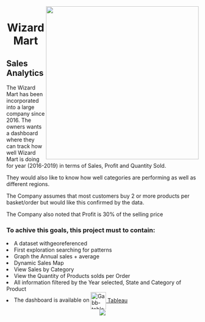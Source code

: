 <body>
<img align='right' height=400 src="https://i.pinimg.com/736x/a2/e9/2b/a2e92b4bdf0e324c32cfc6ed2b311e84--wizards-illustration-art.jpg"/> 
  <h1 align="center">Wizard Mart</h1>
  <h2>Sales Analytics</h2>
  <p>The Wizard Mart has been incorporated into a large company since 2016. The owners wants a dashboard where they can track how well Wizard Mart is doing for year (2016-2019) in terms of Sales, Profit and Quantity Sold.</p>
  <p>They would also like to know how well categories are performing as well as different regions.</p>
  <p>The Company assumes that most customers buy 2 or more products per basket/order but would like this confirmed by the data.</p>
  <p>The Company also noted that Profit is 30% of the selling price</p>  
  
  
  <h3>To achive this goals, this project must to contain:</h3>
  <li>A dataset withgeoreferenced</li>
  <li>First exploration searching for patterns</li>
  <li>Graph the Annual sales + average</li>
  <li>Dynamic Sales Map</li>
  <li>View Sales by Category</li>
  <li>View the Quantity of Products solds per Order</li>
  <li>All information filtered by the Year selected, State and Category of Product</li>
  
  <li>The dashboard is available on <a href='https://public.tableau.com/views/Sales_Analytics_WizardMart/Dashboard?:language=pt-BR&:display_count=n&:origin=viz_share_link'> <img align="center" alt="Gabb-tableau" height="45" width="40" src="https://user-images.githubusercontent.com/32903323/43256817-e40da78a-90c5-11e8-9c84-9471549a1259.png"/> Tableau</a></li>
  <div align='center'>
  <img src="https://github.com/gabrielalastra/TABLEAU/blob/main/Sales_Analytics_WizardMart.png?raw=true"/>
  </div>
</body>
